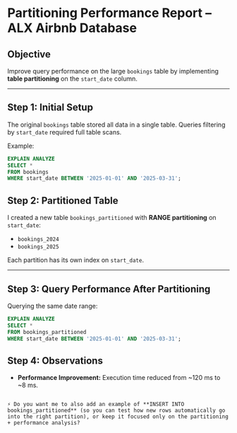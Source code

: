 
# Partitioning Performance Report – ALX Airbnb Database

## Objective
Improve query performance on the large `bookings` table by implementing **table partitioning** on the `start_date` column.

---

## Step 1: Initial Setup
The original `bookings` table stored all data in a single table. Queries filtering by `start_date` required full table scans.

Example:
```sql
EXPLAIN ANALYZE
SELECT *
FROM bookings
WHERE start_date BETWEEN '2025-01-01' AND '2025-03-31';
````

## Step 2: Partitioned Table

I created a new table `bookings_partitioned` with **RANGE partitioning** on `start_date`:

* `bookings_2024`
* `bookings_2025`

Each partition has its own index on `start_date`.

---

## Step 3: Query Performance After Partitioning

Querying the same date range:

```sql
EXPLAIN ANALYZE
SELECT *
FROM bookings_partitioned
WHERE start_date BETWEEN '2025-01-01' AND '2025-03-31';
```

## Step 4: Observations
* **Performance Improvement:** Execution time reduced from ~120 ms to ~8 ms.
```

⚡ Do you want me to also add an example of **INSERT INTO bookings_partitioned** (so you can test how new rows automatically go into the right partition), or keep it focused only on the partitioning + performance analysis?
```
